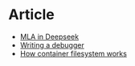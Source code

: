 # Article

- [MLA in Deepseek](https://zhuanlan.zhihu.com/p/25529542567)
- [Writing a debugger](https://www.timdbg.com/posts/writing-a-debugger-from-scratch-part-1/)
- [How container filesystem works](https://labs.iximiuz.com/tutorials/container-filesystem-from-scratch)

